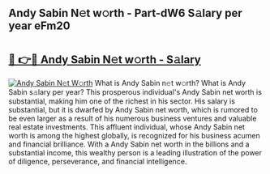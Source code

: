 ## Andy Sabin N𝚎t w𝚘rth - Part-dW6 S𝚊lary per year eFm20

# <h2><a href="http://gc2q32c.nevu.top/?p=Andy+Sabin">🔗 👉🔴 Andy Sabin N𝚎t w𝚘rth - S𝚊lary</a></h2>

[![Andy Sabin N𝚎t W𝚘rth](https://i.imgur.com/Oavwk0R.jpeg)](http://gc2q32c.nevu.top/?p=Andy+Sabin)
What is Andy Sabin n𝚎t w𝚘rth? What is Andy Sabin s𝚊lary per year?
This prosperous individual's Andy Sabin net worth is substantial, making him one of the richest in his sector. His salary is substantial, but it is dwarfed by Andy Sabin net worth, which is rumored to be even larger as a result of his numerous business ventures and valuable real estate investments. This affluent individual, whose Andy Sabin net worth is among the highest globally, is recognized for his business acumen and financial brilliance. With a Andy Sabin net worth in the billions and a substantial income, this wealthy person is a leading illustration of the power of diligence, perseverance, and financial intelligence.
